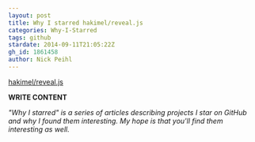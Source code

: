 ```yaml
---
layout: post
title: Why I starred hakimel/reveal.js
categories: Why-I-Starred
tags: github
stardate: 2014-09-11T21:05:22Z
gh_id: 1861458
author: Nick Peihl
---
```


[hakimel/reveal.js](star.repo.html_url)

**WRITE CONTENT**

*"Why I starred" is a series of articles describing projects I star on GitHub and why I found them interesting. My hope is that you'll find them interesting as well.*

